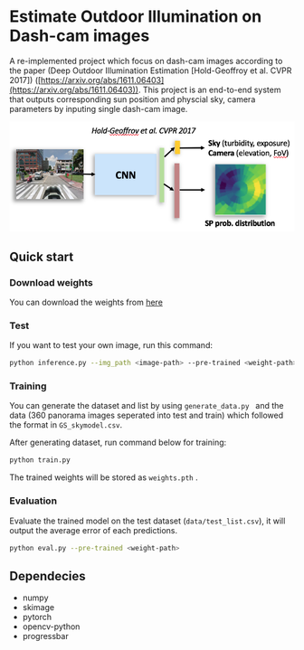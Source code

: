 # Estimate Outdoor Illumination on Dash-cam images #
A re-implemented project which focus on dash-cam images
according to the paper (Deep Outdoor Illumination Estimation [Hold-Geoffroy et al. CVPR 2017]) ([https://arxiv.org/abs/1611.06403](https://arxiv.org/abs/1611.06403)). 
This project is an end-to-end system that outputs corresponding sun position and physcial 
sky, camera parameters by inputing single dash-cam image.

<img src="teaser.png" width="700" />

## Quick start ##
### Download weights ###
You can download the weights from [here](https://drive.google.com/file/d/1PPQEaYcIJ7l6lfa0FA9z-U1ngxc0wIQQ/view?usp=sharing)

### Test ###
If you want to test your own image, run this command:
```bash
python inference.py --img_path <image-path> --pre-trained <weight-path>
```

### Training ###
You can generate the dataset and list by using ```generate_data.py ``` and 
the data (360 panorama images seperated into test and train) which followed the format in ```GS_skymodel.csv```.

After generating dataset, run command below for training:
```bash
python train.py
```
The trained weights will be stored as ```weights.pth``` .

### Evaluation ###
Evaluate the trained model on the test dataset (```data/test_list.csv```), it will output the average error of each predictions.

```bash
python eval.py --pre-trained <weight-path>
```

## Dependecies ##
* numpy
* skimage
* pytorch
* opencv-python
* progressbar

